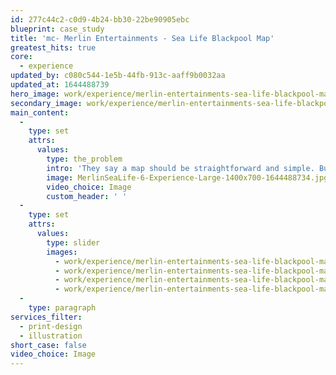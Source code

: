 ```yaml
---
id: 277c44c2-c0d9-4b24-bb30-22be90905ebc
blueprint: case_study
title: 'mc- Merlin Entertainments - Sea Life Blackpool Map'
greatest_hits: true
core:
  - experience
updated_by: c080c544-1e5b-44fb-913c-aaff9b0032aa
updated_at: 1644488739
hero_image: work/experience/merlin-entertainments-sea-life-blackpool-map/MerlinSeaLife-6-Experience-Full-Image-1360x768.5.jpg
secondary_image: work/experience/merlin-entertainments-sea-life-blackpool-map/MerlinSeaLife-6-Experience-Secondary-Image-896x597.jpg
main_content:
  -
    type: set
    attrs:
      values:
        type: the_problem
        intro: 'They say a map should be straightforward and simple. But that''s not what you want when you''re giving people the sort of vibrant undersea experience you get at SEA LIFE Blackpool. That''s why we used every tool in our expert illustrators box to create an exquisitely detailed image of the underwater world. The illustration is a walk-through guide that lets audiences explore SEA LIFE Blackpool before, during and after their unforgettable aquatic adventure.'
        image: MerlinSeaLife-6-Experience-Large-1400x700-1644488734.jpg
        video_choice: Image
        custom_header: ' '
  -
    type: set
    attrs:
      values:
        type: slider
        images:
          - work/experience/merlin-entertainments-sea-life-blackpool-map/MerlinSeaLife-6-Experience-Small-740x416.25-1.jpg
          - work/experience/merlin-entertainments-sea-life-blackpool-map/MerlinSeaLife-6-Experience-Small-740x416.25-2.jpg
          - work/experience/merlin-entertainments-sea-life-blackpool-map/MerlinSeaLife-6-Experience-Small-740x416.25-3.jpg
          - work/experience/merlin-entertainments-sea-life-blackpool-map/MerlinSeaLife-6-Experience-Small-740x416.25-4.jpg
  -
    type: paragraph
services_filter:
  - print-design
  - illustration
short_case: false
video_choice: Image
---
```

